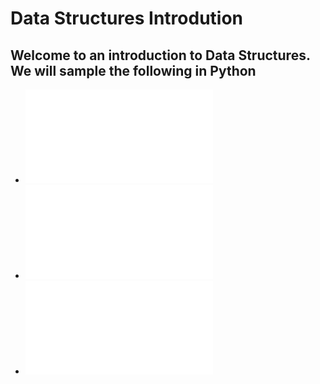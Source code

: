 # Data Structures Introdution
## Welcome to an introduction to Data Structures. We will sample the following in Python
- ![Set](/Set/Set.md)
- ![Stack](/Stack/stack.md)
- ![Tree](/Tree/tree.md)